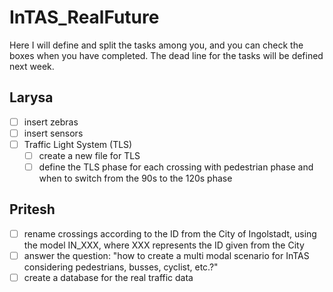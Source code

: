# InTAS_RealFuture
Here I will define and split the tasks among you, and you can check the boxes when you have completed. The dead line for the tasks will be defined next week. 


## Larysa
- [ ] insert zebras
- [ ] insert sensors
- [ ] Traffic Light System (TLS)
  - [ ] create a new file for TLS
  - [ ] define the TLS phase for each crossing with pedestrian phase and when to switch from the 90s to the 120s phase

## Pritesh
- [ ] rename crossings according to the ID from the City of Ingolstadt, using the model IN_XXX, where XXX represents the ID given from the City
- [ ] answer the question: "how to create a multi modal scenario for InTAS considering pedestrians, busses, cyclist, etc.?"
- [ ] create a database for the real traffic data
